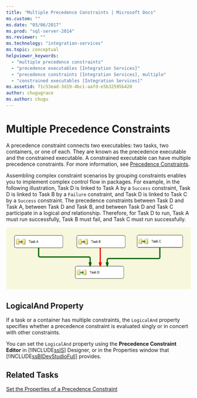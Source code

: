 ```yaml
---
title: "Multiple Precedence Constraints | Microsoft Docs"
ms.custom: ""
ms.date: "03/06/2017"
ms.prod: "sql-server-2014"
ms.reviewer: ""
ms.technology: "integration-services"
ms.topic: conceptual
helpviewer_keywords: 
  - "multiple precedence constraints"
  - "precedence executables [Integration Services]"
  - "precedence constraints [Integration Services], multiple"
  - "constrained executables [Integration Services]"
ms.assetid: 71c53ead-3d19-4bc1-aafd-e5b32595b420
author: chugugrace
ms.author: chugu
---
```

# Multiple Precedence Constraints
  A precedence constraint connects two executables: two tasks, two containers, or one of each. They are known as the precedence executable and the constrained executable. A constrained executable can have multiple precedence constraints. For more information, see [Precedence Constraints](control-flow/precedence-constraints.md).  
  
 Assembling complex constraint scenarios by grouping constraints enables you to implement complex control flow in packages. For example, in the following illustration, Task D is linked to Task A by a `Success` constraint, Task D is linked to Task B by a `Failure` constraint, and Task D is linked to Task C by a `Success` constraint. The precedence constraints between Task D and Task A, between Task D and Task B, and between Task D and Task C participate in a logical *and* relationship. Therefore, for Task D to run, Task A must run successfully, Task B must fail, and Task C must run successfully.  
  
 ![Tasks linked by precedence constraints](media/precedenceconstraints.gif "Tasks linked by precedence constraints")  
  
## LogicalAnd Property  
 If a task or a container has multiple constraints, the `LogicalAnd` property specifies whether a precedence constraint is evaluated singly or in concert with other constraints.  
  
 You can set the `LogicalAnd` property using the **Precedence Constraint Editor** in [!INCLUDE[ssIS](../includes/ssis-md.md)] Designer, or in the Properties window that [!INCLUDE[ssBIDevStudioFull](../includes/ssbidevstudiofull-md.md)] provides.  
  
## Related Tasks  
 [Set the Properties of a Precedence Constraint](../../2014/integration-services/set-the-properties-of-a-precedence-constraint.md)  
  
  
